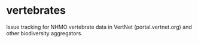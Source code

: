 # vertebrates
Issue tracking for NHMO vertebrate data in VertNet (portal.vertnet.org) and other biodiversity aggregators.

